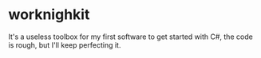 # worknighkit
It's a useless toolbox for my first software to get started with C#, the code is rough, but I'll keep perfecting it.
